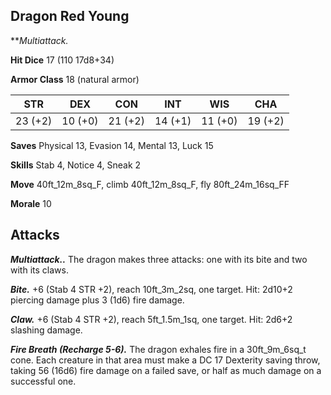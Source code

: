 ## Dragon Red Young

***Multiattack.*

**Hit Dice** 17 (110 17d8+34)

**Armor Class** 18 (natural armor)

| STR     | DEX     | CON     | INT     | WIS     | CHA     |
|---------|---------|---------|---------|---------|---------|
| 23 (+2) | 10 (+0) | 21 (+2) | 14 (+1) | 11 (+0) | 19 (+2) |

**Saves** Physical 13, Evasion 14, Mental 13, Luck 15

**Skills** Stab 4, Notice 4, Sneak 2

**Move** 40ft\_12m\_8sq\_F, climb 40ft\_12m\_8sq\_F, fly 80ft\_24m\_16sq\_FF

**Morale** 10

## Attacks

***Multiattack..*** The dragon makes three attacks: one with its bite and two with its claws.

***Bite.*** +6 (Stab 4 STR +2), reach 10ft\_3m\_2sq, one target. Hit: 2d10+2 piercing damage plus 3 (1d6) fire damage.

***Claw.*** +6 (Stab 4 STR +2), reach 5ft\_1.5m\_1sq, one target. Hit: 2d6+2 slashing damage.

***Fire Breath (Recharge 5-6).*** The dragon exhales fire in a 30ft\_9m\_6sq\_t cone. Each creature in that area must make a DC 17 Dexterity saving throw, taking 56 (16d6) fire damage on a failed save, or half as much damage on a successful one.

